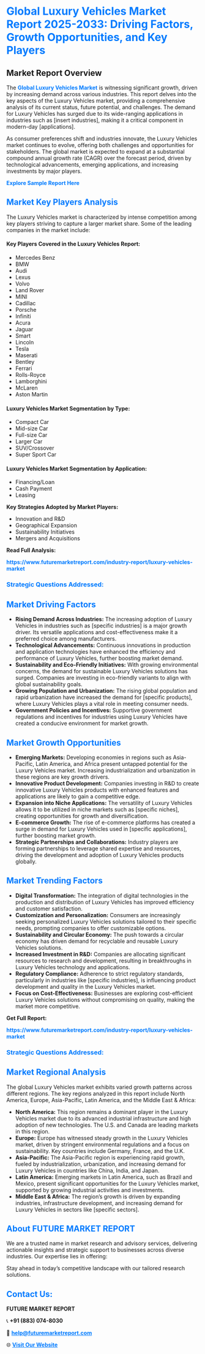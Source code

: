 <h1 style="color: #007BFF;">Global Luxury Vehicles Market Report 2025-2033: Driving Factors, Growth Opportunities, and Key Players</h1>

<section id="overview">
<h2>Market Report Overview</h2>
<p>The <a href="https://www.futuremarketreport.com/industry-report/luxury-vehicles-market" style="color: #007BFF; text-decoration: none;"><strong>Global Luxury Vehicles Market</strong></a> is witnessing significant growth, driven by increasing demand across various industries. This report delves into the key aspects of the Luxury Vehicles market, providing a comprehensive analysis of its current status, future potential, and challenges. The demand for Luxury Vehicles has surged due to its wide-ranging applications in industries such as [insert industries], making it a critical component in modern-day [applications].</p>
<p>As consumer preferences shift and industries innovate, the Luxury Vehicles market continues to evolve, offering both challenges and opportunities for stakeholders. The global market is expected to expand at a substantial compound annual growth rate (CAGR) over the forecast period, driven by technological advancements, emerging applications, and increasing investments by major players.</p>
</section>

<section id="overview">
<p><a href="https://www.futuremarketreport.com/request-sample/reportId=55196" style="color: #007BFF; text-decoration: none;"><strong>Explore Sample Report Here</strong></a></p>
</section>

<section id="key-players">
<h2 style="color: #007BFF;">Market Key Players Analysis</h2>
<p>The Luxury Vehicles market is characterized by intense competition among key players striving to capture a larger market share. Some of the leading companies in the market include:</p>
<h4>Key Players Covered in the Luxury Vehicles Report:</h4>
<ul><li>Mercedes Benz</li><li>BMW</li><li>Audi</li><li>Lexus</li><li>Volvo</li><li>Land Rover</li><li>MINI</li><li>Cadillac</li><li>Porsche</li><li>Infiniti</li><li>Acura</li><li>Jaguar</li><li>Smart</li><li>Lincoln</li><li>Tesla</li><li>Maserati</li><li>Bentley</li><li>Ferrari</li><li>Rolls-Royce</li><li>Lamborghini</li><li>McLaren</li><li>Aston Martin</li></ul>
<h4>Luxury Vehicles Market Segmentation by Type:</h4>
<ul><li>Compact Car</li><li>Mid-size Car</li><li>Full-size Car</li><li>Larger Car</li><li>SUV/Crossover</li><li>Super Sport Car</li></ul>

<h4>Luxury Vehicles Market Segmentation by Application:</h4>
<ul><li>Financing/Loan</li><li>Cash Payment</li><li>Leasing</li></ul>
<p><strong>Key Strategies Adopted by Market Players:</strong></p>
<ul>
<li>Innovation and R&D</li>
<li>Geographical Expansion</li>
<li>Sustainability Initiatives</li>
<li>Mergers and Acquisitions</li>
</ul>
</section>

<section>
<p><strong>Read Full Analysis: </strong></p><a href="https://www.futuremarketreport.com/industry-report/luxury-vehicles-market" style="color: #007BFF; text-decoration: none;"><strong>https://www.futuremarketreport.com/industry-report/luxury-vehicles-market</strong></a>
<h3 style="color: #007BFF;">Strategic Questions Addressed:</h3>
</section>

<section id="driving-factors">
<h2 style="color: #007BFF;">Market Driving Factors</h2>
<ul>
<li><strong>Rising Demand Across Industries:</strong> The increasing adoption of Luxury Vehicles in industries such as [specific industries] is a major growth driver. Its versatile applications and cost-effectiveness make it a preferred choice among manufacturers.</li>
<li><strong>Technological Advancements:</strong> Continuous innovations in production and application technologies have enhanced the efficiency and performance of Luxury Vehicles, further boosting market demand.</li>
<li><strong>Sustainability and Eco-Friendly Initiatives:</strong> With growing environmental concerns, the demand for sustainable Luxury Vehicles solutions has surged. Companies are investing in eco-friendly variants to align with global sustainability goals.</li>
<li><strong>Growing Population and Urbanization:</strong> The rising global population and rapid urbanization have increased the demand for [specific products], where Luxury Vehicles plays a vital role in meeting consumer needs.</li>
<li><strong>Government Policies and Incentives:</strong> Supportive government regulations and incentives for industries using Luxury Vehicles have created a conducive environment for market growth.</li>
</ul>
</section>

<section id="growth-opportunities">
<h2 style="color: #007BFF;">Market Growth Opportunities</h2>
<ul>
<li><strong>Emerging Markets:</strong> Developing economies in regions such as Asia-Pacific, Latin America, and Africa present untapped potential for the Luxury Vehicles market. Increasing industrialization and urbanization in these regions are key growth drivers.</li>
<li><strong>Innovative Product Development:</strong> Companies investing in R&D to create innovative Luxury Vehicles products with enhanced features and applications are likely to gain a competitive edge.</li>
<li><strong>Expansion into Niche Applications:</strong> The versatility of Luxury Vehicles allows it to be utilized in niche markets such as [specific niches], creating opportunities for growth and diversification.</li>
<li><strong>E-commerce Growth:</strong> The rise of e-commerce platforms has created a surge in demand for Luxury Vehicles used in [specific applications], further boosting market growth.</li>
<li><strong>Strategic Partnerships and Collaborations:</strong> Industry players are forming partnerships to leverage shared expertise and resources, driving the development and adoption of Luxury Vehicles products globally.</li>
</ul>
</section>

<section id="trending-factors">
<h2 style="color: #007BFF;">Market Trending Factors</h2>
<ul>
<li><strong>Digital Transformation:</strong> The integration of digital technologies in the production and distribution of Luxury Vehicles has improved efficiency and customer satisfaction.</li>
<li><strong>Customization and Personalization:</strong> Consumers are increasingly seeking personalized Luxury Vehicles solutions tailored to their specific needs, prompting companies to offer customizable options.</li>
<li><strong>Sustainability and Circular Economy:</strong> The push towards a circular economy has driven demand for recyclable and reusable Luxury Vehicles solutions.</li>
<li><strong>Increased Investment in R&D:</strong> Companies are allocating significant resources to research and development, resulting in breakthroughs in Luxury Vehicles technology and applications.</li>
<li><strong>Regulatory Compliance:</strong> Adherence to strict regulatory standards, particularly in industries like [specific industries], is influencing product development and quality in the Luxury Vehicles market.</li>
<li><strong>Focus on Cost-Effectiveness:</strong> Businesses are exploring cost-efficient Luxury Vehicles solutions without compromising on quality, making the market more competitive.</li>
</ul>
</section>

<section>
<p><strong>Get Full Report: </strong></p><a href="https://www.futuremarketreport.com/industry-report/luxury-vehicles-market" style="color: #007BFF; text-decoration: none;"><strong>https://www.futuremarketreport.com/industry-report/luxury-vehicles-market</strong></a>
<h3 style="color: #007BFF;">Strategic Questions Addressed:</h3>
</section>


<section id="regional-analysis">
<h2 style="color: #007BFF;">Market Regional Analysis</h2>
<p>The global Luxury Vehicles market exhibits varied growth patterns across different regions. The key regions analyzed in this report include North America, Europe, Asia-Pacific, Latin America, and the Middle East & Africa:</p>
<ul>
<li><strong>North America:</strong> This region remains a dominant player in the Luxury Vehicles market due to its advanced industrial infrastructure and high adoption of new technologies. The U.S. and Canada are leading markets in this region.</li>
<li><strong>Europe:</strong> Europe has witnessed steady growth in the Luxury Vehicles market, driven by stringent environmental regulations and a focus on sustainability. Key countries include Germany, France, and the U.K.</li>
<li><strong>Asia-Pacific:</strong> The Asia-Pacific region is experiencing rapid growth, fueled by industrialization, urbanization, and increasing demand for Luxury Vehicles in countries like China, India, and Japan.</li>
<li><strong>Latin America:</strong> Emerging markets in Latin America, such as Brazil and Mexico, present significant opportunities for the Luxury Vehicles market, supported by growing industrial activities and investments.</li>
<li><strong>Middle East & Africa:</strong> The region’s growth is driven by expanding industries, infrastructure development, and increasing demand for Luxury Vehicles in sectors like [specific sectors].</li>
</ul>
</section>

<footer>
<h2 style="color: #007BFF;">About FUTURE MARKET REPORT</h2>
<p>We are a trusted name in market research and advisory services, delivering actionable insights and strategic support to businesses across diverse industries. Our expertise lies in offering:</p>

<p>Stay ahead in today’s competitive landscape with our tailored research solutions.</p>

<h2 style="color: #007BFF;">Contact Us:</h2>
<p><strong>FUTURE MARKET REPORT</strong></p>
<p>📞 <strong>+91 (883) 074-8030</strong></p>
<p>📧 <strong><a href="mailto:help@futuremarketreport.com" style="color: #007BFF;">help@futuremarketreport.com</a></strong></p>
<p>🌐 <strong><a href="https://www.futuremarketreport.com/" style="color: #007BFF;">Visit Our Website</a></strong></p>
</footer>